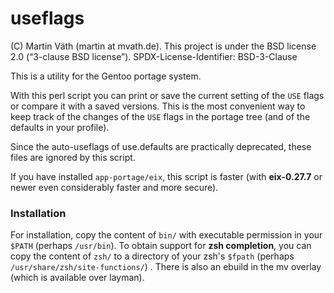 # useflags

(C) Martin Väth (martin at mvath.de).
This project is under the BSD license 2.0 (“3-clause BSD license”).
SPDX-License-Identifier: BSD-3-Clause

This is a utility for the Gentoo portage system.

With this perl script you can print or save the current setting of the
`USE` flags or compare it with a saved versions.
This is the most convenient way to keep track of the changes of the
`USE` flags in the portage tree (and of the defaults in your profile).

Since the auto-useflags of use.defaults are practically deprecated,
these files are ignored by this script.

If you have installed `app-portage/eix`, this script is faster
(with __eix-0.27.7__ or newer even considerably faster and more secure).

### Installation

For installation, copy the content of `bin/` with executable permission
in your `$PATH` (perhaps `/usr/bin`). To obtain support for __zsh completion__,
you can copy the content of `zsh/` to a directory of your zsh's `$fpath`
(perhaps `/usr/share/zsh/site-functions/`)
.
There is also an ebuild in the mv overlay (which is available over layman).
